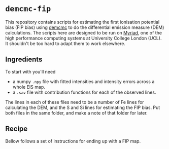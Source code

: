 # `demcmc-fip`

This repository contains scripts for estimating the first ionisation potential bias (FIP bias) using [demcmc](https://demcmc.readthedocs.io) to do the differential emission measure (DEM) calculations.
The scripts here are designed to be run on [Myriad](https://www.rc.ucl.ac.uk/docs/Clusters/Myriad/), one of the high performance computing systems at University College London (UCL).
It shouldn't be too hard to adapt them to work elsewhere.

## Ingredients
To start with you'll need
- a numpy `.npy` file with fitted intensities and intensity errors across a whole EIS map.
- a `.sav` file with contribution functions for each of the observed lines.

The lines in each of these files need to be a number of Fe lines for calculating the DEM, and the S and Si lines for estimating the FIP bias.
Put both files in the same folder, and make a note of that folder for later.

## Recipe
Bellow follows a set of instructions for ending up with a FIP map.
